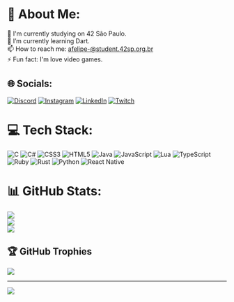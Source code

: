 # 💫 About Me:
🔭 I'm currently studying on 42 São Paulo.<br>🌱 I’m currently learning Dart.<br>📫 How to reach me: afelipe-@student.42sp.org.br <br>⚡ Fun fact: I'm love video games.


## 🌐 Socials:
[![Discord](https://img.shields.io/badge/Discord-%237289DA.svg?logo=discord&logoColor=white)](htttps://discord.gg/Akashi#2498) [![Instagram](https://img.shields.io/badge/Instagram-%23E4405F.svg?logo=Instagram&logoColor=white)](https://instagram.com/https://www.instagram.com/felipe_anderssom/) [![LinkedIn](https://img.shields.io/badge/LinkedIn-%230077B5.svg?logo=linkedin&logoColor=white)](https://linkedin.com/in/https://www.linkedin.com/in/anderson-felipe-baa232232/) [![Twitch](https://img.shields.io/badge/Twitch-%239146FF.svg?logo=Twitch&logoColor=white)](https://twitch.tv/https://www.twitch.tv/akhashized) 

# 💻 Tech Stack:
![C](https://img.shields.io/badge/c-%2300599C.svg?style=for-the-badge&logo=c&logoColor=white) ![C#](https://img.shields.io/badge/c%23-%23239120.svg?style=for-the-badge&logo=c-sharp&logoColor=white) ![CSS3](https://img.shields.io/badge/css3-%231572B6.svg?style=for-the-badge&logo=css3&logoColor=white) ![HTML5](https://img.shields.io/badge/html5-%23E34F26.svg?style=for-the-badge&logo=html5&logoColor=white) ![Java](https://img.shields.io/badge/java-%23ED8B00.svg?style=for-the-badge&logo=java&logoColor=white) ![JavaScript](https://img.shields.io/badge/javascript-%23323330.svg?style=for-the-badge&logo=javascript&logoColor=%23F7DF1E) ![Lua](https://img.shields.io/badge/lua-%232C2D72.svg?style=for-the-badge&logo=lua&logoColor=white) ![TypeScript](https://img.shields.io/badge/typescript-%23007ACC.svg?style=for-the-badge&logo=typescript&logoColor=white) ![Ruby](https://img.shields.io/badge/ruby-%23CC342D.svg?style=for-the-badge&logo=ruby&logoColor=white) ![Rust](https://img.shields.io/badge/rust-%23000000.svg?style=for-the-badge&logo=rust&logoColor=white) ![Python](https://img.shields.io/badge/python-3670A0?style=for-the-badge&logo=python&logoColor=ffdd54) ![React Native](https://img.shields.io/badge/react_native-%2320232a.svg?style=for-the-badge&logo=react&logoColor=%2361DAFB)
# 📊 GitHub Stats:
![](https://github-readme-stats.vercel.app/api?username=Ahegys&theme=blueberry&hide_border=false&include_all_commits=true&count_private=true)<br/>
![](https://github-readme-streak-stats.herokuapp.com/?user=Ahegys&theme=blueberry&hide_border=false)<br/>
![](https://github-readme-stats.vercel.app/api/top-langs/?username=Ahegys&theme=blueberry&hide_border=false&include_all_commits=true&count_private=true&layout=compact)

## 🏆 GitHub Trophies
![](https://github-profile-trophy.vercel.app/?username=Ahegys&theme=discord&no-frame=false&no-bg=true&margin-w=4)

---
[![](https://visitcount.itsvg.in/api?id=Ahegys&icon=0&color=10)](https://visitcount.itsvg.in)

<!-- Proudly created with GPRM ( https://gprm.itsvg.in ) -->
